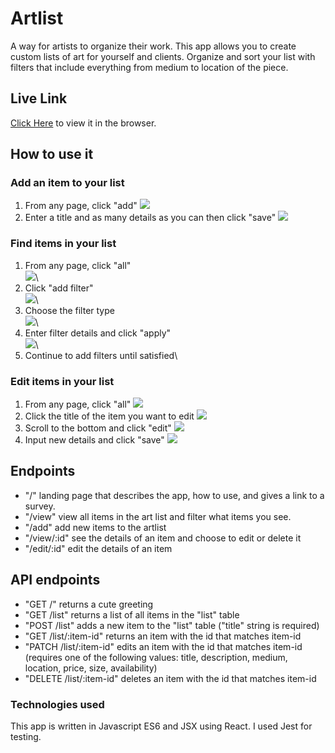 # Artlist

A way for artists to organize their work.
This app allows you to create custom lists of art for yourself and clients. Organize and sort your list with filters that include everything from medium to location of the piece.

## Live Link

[Click Here](https://artlist-app.now.sh/) to view it in the browser.

## How to use it

### Add an item to your list

1. From any page, click "add" ![](./images/artlist-screenshot-add.jpg)
2. Enter a title and as many details as you can then click "save" ![](./images/artlist-screenshot-input-new.jpg)

### Find items in your list

1. From any page, click "all"\
   ![](images/artlist-screenshot-all.JPG)\
2. Click "add filter"\
   ![](images/artlist-screenshot-add-filter.JPG)\
3. Choose the filter type\
   ![](images/artlist-screenshot-choose-filter.JPG)\
4. Enter filter details and click "apply"\
   ![](images/artlist-screenshot-input-filter-details.JPG)\
5. Continue to add filters until satisfied\

### Edit items in your list

1. From any page, click "all"
   ![](./images/artlist-screenshot-all.jpg)
2. Click the title of the item you want to edit
   ![](./images/artlist-screenshot-view-item.jpg)
3. Scroll to the bottom and click "edit"
   ![](./images/artlist-screenshot-edit.jpg)
4. Input new details and click "save"
   ![](./images/artlist-screenshot-input-edits.jpg)

## Endpoints

- "/" landing page that describes the app, how to use, and gives a link to a survey.
- "/view" view all items in the art list and filter what items you see.
- "/add" add new items to the artlist
- "/view/:id" see the details of an item and choose to edit or delete it
- "/edit/:id" edit the details of an item

## API endpoints

- "GET /" returns a cute greeting
- "GET /list" returns a list of all items in the "list" table
- "POST /list" adds a new item to the "list" table ("title" string is required)
- "GET /list/:item-id" returns an item with the id that matches item-id
- "PATCH /list/:item-id" edits an item with the id that matches item-id (requires one of the following values: title, description, medium, location, price, size, availability)
- "DELETE /list/:item-id" deletes an item with the id that matches item-id

### Technologies used

This app is written in Javascript ES6 and JSX using React.
I used Jest for testing.
